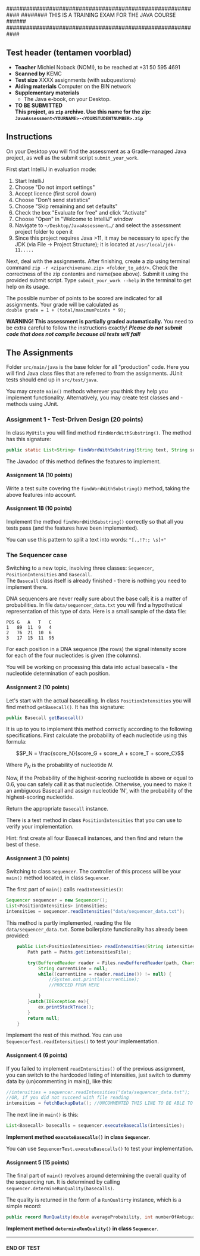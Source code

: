 
############################################################
######## THIS IS A TRAINING EXAM FOR THE JAVA COURSE  ######
############################################################


## Test header (tentamen voorblad)

- **Teacher** Michiel Noback (NOMI), to be reached at +31 50 595 4691
- **Scanned by** KEMC
- **Test size** XXXX assignments (with subquestions)
- **Aiding materials** Computer on the BIN network
- **Supplementary materials**  
    - The Java e-book, on your Desktop.  
- **TO BE SUBMITTED  
This project, as `zip` archive. Use this name for the zip:  
 `JavaAssessment<YOURNAME>-<YOURSTUDENTNUMBER>.zip`**

## Instructions
On your Desktop you will find the assessment as a Gradle-managed Java project, as well as the submit script `submit_your_work`.

First start IntelliJ in evaluation mode:

1. Start IntelliJ
2. Choose "Do not import settings"
3. Accept licence (first scroll down)
4. Choose "Don't send statistics"
5. Choose "Skip remaining and set defaults"
6. Check the box "Evaluate for free" and click "Activate"
7. Choose "Open" in "Welcome to IntelliJ" window
8. Navigate to `~/Desktop/JavaAssessment…/` and select the assessment project folder to open it
10. Since this project requires Java >11, it may be necessary to specify the JDK (via File -> Project Structure); it is located at `/usr/local/jdk-11.....`

Next, deal with the assignments.
After finishing, create a zip using terminal command `zip -r <ziparchivename.zip> <folder_to_add/>`. Check the correctness of the zip contentrs and name(see above). Submit it using the provided submit script.
Type `submit_your_work --help` in the terminal to get help on its usage.

The possible number of points to be scored are indicated for all assignments.
Your grade will be calculated as  
`double grade = 1 + (total/maximumPoints * 9);`


**WARNING! This assessment is partially graded automatically.** You need to be extra careful to follow the instructions exactly!
**_Please do not submit code that does not compile because all tests will fail!_**


## The Assignments

Folder `src/main/java` is the base folder for all "production" code. Here you will find Java class files that are referred to from the assignments. JUnit tests should end up in `src/test/java`. 

You may create `main()` methods wherever you think they help you implement functionality. Alternatively, you may create test classes and -methods using JUnit.


### Assignment 1 - Test-Driven Design (20 points)

In class `MyUtils` you will find method `findWordWithSubstring()`.
The method has this signature:

```java
public static List<String> findWordWithSubstring(String text, String substringToFind)
```

The Javadoc of this method defines the features to implement.


#### Assignment 1A (10 points)

Write a test suite covering the `findWordWithSubstring()` method, taking the above features into account.

#### Assignment 1B (10 points)

Implement the method `findWordWithSubstring()` correctly so that all you tests pass (and the features have been implemented).

You can use this pattern to split a text into words: `"[.,!?:; \s]+"`


### The Sequencer case

Switching to a new topic, involving three classes: `Sequencer`, `PositionIntensities` and `Basecall`.  
The `Basecall` class itself is already finished - there is nothing you need to implement there.

DNA sequencers are never really sure about the base call; it is a matter of probabilities.
In file `data/sequencer_data.txt` you will find a hypothetical representation of this type of data.
Here is a small sample of the data file: 

```
POS	G	A	T	C
1	89	11	9	4
2	76	21	10	6
3	17	15	11	95
```

For each position in a DNA sequence (the rows) the signal intensity score for each of the four nucleotides is given 
(the columns). 

You will be working on processing this data into actual basecalls - the nucleotide determination of each
 position. 

#### Assignment 2 (10 points)

Let's start with the actual basecalling. In class `PositionIntensities` you will find method
 `getBasecall()`. It has this signature:

```java
public Basecall getBasecall()
```

It is up to you to implement this method correctly according to the following specifications.
First calculate the probability of each nucleotide using this formula:

$$P_N = \frac{score_N}{score_G + score_A + score_T + score_C}$$

Where $P_N$ is the probability of nucleotide $N$.  

Now, if the Probability of the highest-scoring nucleotide is above or equal to 0.6, you can safely 
call it as that nucleotide. Otherwise, you need to make it an ambiguous Basecall and assign nucleotide 'N', 
with the probability of the highest-scoring nucleotide.  

Return the appropriate `Basecall` instance. 

There is a test method in class `PositionIntensities` that you can use to verify your implementation.

Hint: first create all four Basecall instances, and then find and return the best of these.


#### Assignment 3 (10 points)

Switching to class `Sequencer`.
The controller of this process will be your `main()` method located, in class `Sequencer`.

The first part of `main()` calls `readIntensities()`:

```java
Sequencer sequencer = new Sequencer();
List<PositionIntensities> intensities;
intensities = sequencer.readIntensities("data/sequencer_data.txt");
```

This method is partly implemented, reading the file `data/sequencer_data.txt`. 
Some boilerplate functionality has already been provided:

```java
    public List<PositionIntensities> readIntensities(String intensitiesFile) {
        Path path = Paths.get(intensitiesFile);

        try(BufferedReader reader = Files.newBufferedReader(path, Charset.forName("UTF-8"))){
            String currentLine = null;
            while((currentLine = reader.readLine()) != null) {
                //System.out.println(currentLine);
                //PROCEED FROM HERE

            }
        }catch(IOException ex){
            ex.printStackTrace();
        }
        return null;
    }
```

Implement the rest of this method. 
You can use `SequencerTest.readIntensities()` to test your implementation.


#### Assignment 4 (6 points)

If you failed to implement `readIntensities()` of the previous assignment, you can switch 
to the hardcoded listing of intensities, just switch to dummy data by (un)commenting in main(), like this:

```java
//intensities = sequencer.readIntensities("data/sequencer_data.txt");
//OR, if you did not succeed with file reading
intensities = fetchBackupData(); //UNCOMMENTED THIS LINE TO BE ABLE TO PROCEED
```

The next line in `main()` is this:

```java
List<Basecall> basecalls = sequencer.executeBasecalls(intensities);
```

**Implement method `executeBasecalls()` in class `Sequencer`**.

You can use `SequencerTest.executeBasecalls()` to test your implementation.


#### Assignment 5 (15 points)

The final part of `main()` revolves around determining the overall quality of the sequencing run.
It is determined by calling `sequencer.determineRunQuality(basecalls)`.

The quality is returned in the form of a `RunQualirty` instance, which is a simple record:

```java
public record RunQuality(double averageProbability, int numberOfAmbiguities) { }
```

**Implement method `determineRunQuality()` in class `Sequencer`**.



<hr />


#### END OF TEST

